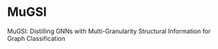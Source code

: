 # MuGSI
MuGSI: Distilling GNNs with Multi-Granularity Structural Information for Graph Classification
